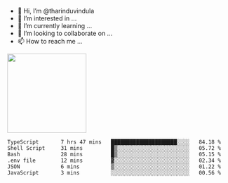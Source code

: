 - 👋 Hi, I’m @tharinduvindula
- 👀 I’m interested in ...
- 🌱 I’m currently learning ...
- 💞️ I’m looking to collaborate on ...
- 📫 How to reach me ...

<!---
tharinduvindula/tharinduvindula is a ✨ special ✨ repository because its `README.md` (this file) appears on your GitHub profile.
You can click the Preview link to take a look at your changes.
--->

<img height="180em" src="https://github-readme-stats.vercel.app/api?username=tharinduvindula&show_icons=true&hide_border=false&&count_private=true&include_all_commits=true" />


<!--START_SECTION:waka-->

```text
TypeScript       7 hrs 47 mins   █████████████████████░░░░   84.18 %
Shell Script     31 mins         █▒░░░░░░░░░░░░░░░░░░░░░░░   05.72 %
Bash             28 mins         █▒░░░░░░░░░░░░░░░░░░░░░░░   05.15 %
.env file        12 mins         ▓░░░░░░░░░░░░░░░░░░░░░░░░   02.34 %
JSON             6 mins          ▒░░░░░░░░░░░░░░░░░░░░░░░░   01.22 %
JavaScript       3 mins          ░░░░░░░░░░░░░░░░░░░░░░░░░   00.56 %
```

<!--END_SECTION:waka-->
